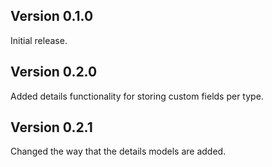 ## Version 0.1.0

Initial release.

## Version 0.2.0

Added details functionality for storing custom fields per type.

## Version 0.2.1

Changed the way that the details models are added.
